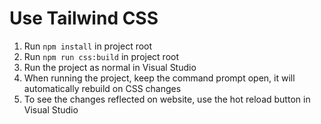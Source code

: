 # Use Tailwind CSS

1. Run ```npm install``` in project root
2. Run ```npm run css:build``` in project root
3. Run the project as normal in Visual Studio
4. When running the project, keep the command prompt open, it will automatically rebuild on CSS changes
5. To see the changes reflected on website, use the hot reload button in Visual Studio
